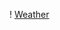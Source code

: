 

! [Weather](./imgs/https://github.com/abc258de/app_weather_figma/blob/main/imgs/Screenshot.png?raw=true)

